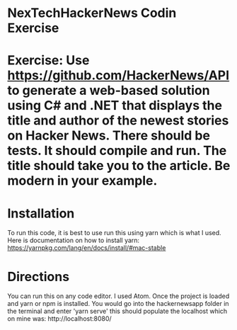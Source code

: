 # NexTechHackerNews Codin Exercise

# Exercise: Use https://github.com/HackerNews/API to generate a web-based solution using C# and .NET that displays the title and author of the newest stories on Hacker News. There should be tests. It should compile and run. The title should take you to the article. Be modern in your example. 

# Installation
To run this code, it is best to use run this using yarn which is what I used.
Here is documentation on how to install yarn:
https://yarnpkg.com/lang/en/docs/install/#mac-stable

# Directions
You can run this on any code editor. I used Atom. Once the project is loaded and yarn or npm is installed. You would go into the hackernewsapp folder in the terminal and enter 'yarn serve' this should populate the localhost which on mine was: http://localhost:8080/ 

